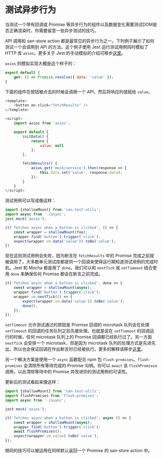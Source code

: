 # 测试异步行为

当测试一个带有回调或 Promise 等异步行为的组件以及数据变化需要测试DOM是否正确渲染时，你需要留意一些异步测试的技巧。

API 调用和 san-store action 都是最常见的异步行为之一。下列例子展示了如何测试一个会调用到 API 的方法。这个例子使用 Jest 运行测试用例同时模拟了 HTTP 库 `axios`。更多关于 Jest 的手动模拟的介绍可移步[这里](https://jestjs.io/docs/zh-Hans/manual-mocks)。

`axios` 的模拟实现大概是这个样子的：

```js
export default {
    get: () => Promise.resolve({ data: 'value' });
}
```

下面的组件在按钮被点击的时候会调用一个 API，然后将响应的值赋给 `value`。

```js
<template>
    <button on-click="fetchResults" />
</template>

<script>
    import axios from 'axios';

    export default {
        initData() {
            return {
                value: null
            };
        },

        fetchResults() {
            axios.get('mock/service').then(response => {
                this.data.set('value', response.data);
            });
        }
    }
</script>
```

测试用例可以写成像这样：

```js
import {shallowMount} from 'san-test-utils';
import async from './async';
jest.mock('axios');

it('fetches async when a button is clicked', () => {
    const wrapper = shallowMount(foo);
    wrapper.find('button').trigger('click');
    expect(wrapper.vm.data('value')).toBe('value');
})
```

现在这则测试用例会失败，因为断言在 `fetchResults` 中的 Promise 完成之前就被调用了。大多数单元测试库都提供一个回调来使得运行期知道测试用例的完成时机。Jest 和 Mocha 都是用了 `done`。我们可以和 `nextTick` 或 `setTimeout` 结合使用 `done` 来确保任何 Promise 都会在断言之前完成。

```js
it('fetches async when a button is clicked', done => {
    const wrapper = shallowMount(async);
    wrapper.find('button').trigger('click');
    wrapper.vm.nextTick(() => {
        expect(wrapper.vm.data('value')).toBe('value');
        done();
    });
});
```

`setTimeout` 允许测试通过的原因是 Promise 回调的 microtask 队列会在处理 `setTimeout` 的回调的任务队列之前先被处理。也就是说在 `setTimeout` 的回调运行的时候，任何 microtask 队列上的 Promise 回调都已经执行过了。另一方面 `nextTick` 会安排一个 microtask，但是因为 microtask 队列的处理方式是先进先出，所以也会保证回调在作出断言时已经被执行。更多的解释请移步[这里](https://jakearchibald.com/2015/tasks-microtasks-queues-and-schedules/)。

另一个解决方案是使用一个 `async` 函数配合 npm 包 `flush-promises`。`flush-promises` 会清除所有等待完成的 Promise 句柄。你可以 `await` 该 `flushPromiese` 调用，以此清除等待中的 Promise 并改进你的测试用例的可读性。

更新后的测试看起来像这样：

```js
import {shallowMount} from 'san-test-utils';
import flushPromises from 'flush-promises';
import async from './async';

jest.mock('axios');

it('fetches async when a button is clicked', async () => {
    const wrapper = shallowMount(async);
    wrapper.find('button').trigger('click');
    await flushPromises();
    expect(wrapper.vm.value).toBe('value');
});
```

相同的技巧可以被运用在同样默认返回一个 Promise 的 san-store action 中。
